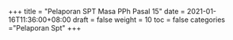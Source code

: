 +++
title = "Pelaporan SPT Masa PPh Pasal 15"
date = 2021-01-16T11:36:00+08:00
draft = false
weight = 10
toc = false
categories ="Pelaporan Spt"
+++